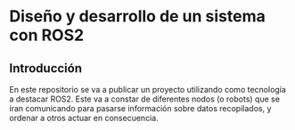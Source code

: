 # Diseño y desarrollo de un sistema con ROS2

## Introducción

En este repositorio se va a publicar un proyecto utilizando como tecnología a destacar ROS2.
Este va a constar de diferentes nodos (o robots) que se iran comunicando para pasarse información sobre
datos recopilados, y ordenar a otros actuar en consecuencia.

